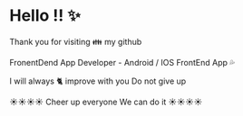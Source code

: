  
# Hello !! ✨
Thank you for visiting 👪 my github  

  
    
FronentDend App Developer  -  Android / IOS FrontEnd App 💦


  I will always 🐈 improve with you  Do not give up



 
☀️☀️☀️☀️  Cheer up everyone   We can do it ☀️☀️☀️☀️  

